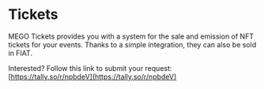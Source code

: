 # Tickets

MEGO Tickets provides you with a system for the sale and emission of NFT tickets for your events. Thanks to a simple integration, they can also be sold in FIAT.

Interested? Follow this link to submit your request: [https://tally.so/r/npbdeV](https://tally.so/r/npbdeV)
